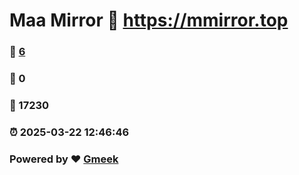 # Maa Mirror :link: https://mmirror.top 
### :page_facing_up: [6](https://mmirror.top/tag.html) 
### :speech_balloon: 0 
### :hibiscus: 17230 
### :alarm_clock: 2025-03-22 12:46:46 
### Powered by :heart: [Gmeek](https://github.com/Meekdai/Gmeek)
